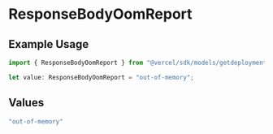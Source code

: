 # ResponseBodyOomReport

## Example Usage

```typescript
import { ResponseBodyOomReport } from "@vercel/sdk/models/getdeploymentop.js";

let value: ResponseBodyOomReport = "out-of-memory";
```

## Values

```typescript
"out-of-memory"
```